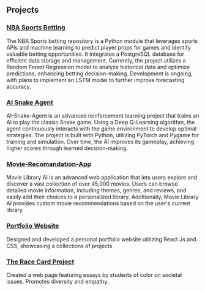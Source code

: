 
<!--
**PranavBalaji122/PranavBalaji122** is a ✨ _special_ ✨ repository because its `README.md` (this file) appears on your GitHub profile.

Here are some ideas to get you started:

- 🔭 I’m currently working on ...
- 🌱 I’m currently learning ...
- 👯 I’m looking to collaborate on ...
- 🤔 I’m looking for help with ...
- 💬 Ask me about ...
- 📫 How to reach me: ...
- 😄 Pronouns: ...
- ⚡ Fun fact: ...
-->
## Projects

### [NBA Sports Betting](https://github.com/PranavBalaji122/betting)
The NBA Sports betting repository is a Python module that leverages sports APIs and machine learning to predict player props for games and identify valuable betting opportunities. It integrates a PostgreSQL database for efficient data storage and management. Currently, the project utilizes a Random Forest Regression model to analyze historical data and optimize predictions, enhancing betting decision-making. Development is ongoing, with plans to implement an LSTM model to further improve forecasting accuracy.

### [AI Snake Agent](https://github.com/PranavBalaji122/AI-Snake-Agent)
AI-Snake-Agent is an advanced reinforcement learning project that trains an AI to play the classic Snake game. Using a Deep Q-Learning algorithm, the agent continuously interacts with the game environment to develop optimal strategies. The project is built with Python, utilizing PyTorch and Pygame for training and simulation. Over time, the AI improves its gameplay, achieving higher scores through learned decision-making.

### [Movie-Recomandation-App](https://github.com/PranavBalaji122/Movie-Recomandation-App)
Movie Library AI is an advanced web application that lets users explore and discover a vast collection of over 45,000 movies. Users can browse detailed movie information, including themes, genres, and reviews, and easily add their choices to a personalized library. Additionally, Movie Library AI provides custom movie recommendations based on the user's current library.

### [Portfolio Website](https://github.com/anyeelii/Atlanta_Food_Finder.git)
Designed and developed a personal portfolio website utilizing React Js and CSS, showcasing a collections of projects

### [The Race Card Project](https://github.com/PranavBalaji122/Race-Card-Project)
Created a web page featuring essays by students of color on societal issues. Promotes diversity and empathy.
